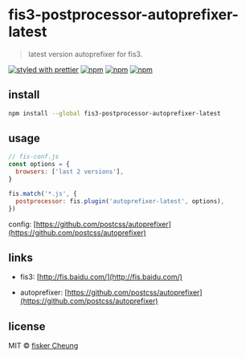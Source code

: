 # fis3-postprocessor-autoprefixer-latest

> latest version autoprefixer for fis3.

[![styled with prettier](https://img.shields.io/badge/styled_with-prettier-ff69b4.svg?style=flat-square)](https://github.com/prettier/prettier)
[![npm](https://img.shields.io/npm/v/fis3-postprocessor-autoprefixer-latest.svg?style=flat-square)](https://www.npmjs.com/package/fis3-postprocessor-autoprefixer-latest)
[![npm](https://img.shields.io/npm/dt/fis3-postprocessor-autoprefixer-latest.svg?style=flat-square)](https://www.npmjs.com/package/fis3-postprocessor-autoprefixer-latest)
[![npm](https://img.shields.io/npm/dm/fis3-postprocessor-autoprefixer-latest.svg?style=flat-square)](https://www.npmjs.com/package/fis3-postprocessor-autoprefixer-latest)

## install

```sh
npm install --global fis3-postprocessor-autoprefixer-latest
```

## usage

```js
// fis-conf.js
const options = {
  browsers: ['last 2 versions'],
}

fis.match('*.js', {
  postprocessor: fis.plugin('autoprefixer-latest', options),
})
```

config: [https://github.com/postcss/autoprefixer](https://github.com/postcss/autoprefixer)

## links

- fis3: [http://fis.baidu.com/](http://fis.baidu.com/)

- autoprefixer: [https://github.com/postcss/autoprefixer](https://github.com/postcss/autoprefixer)

## license

MIT © [fisker Cheung](https://www.fiskercheung.com/)
